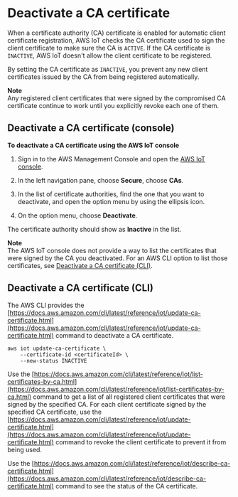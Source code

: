 # Deactivate a CA certificate<a name="deactivate-ca-cert"></a>

When a certificate authority \(CA\) certificate is enabled for automatic client certificate registration, AWS IoT checks the CA certificate used to sign the client certificate to make sure the CA is `ACTIVE`\. If the CA certificate is `INACTIVE`, AWS IoT doesn't allow the client certificate to be registered\.

By setting the CA certificate as `INACTIVE`, you prevent any new client certificates issued by the CA from being registered automatically\.

**Note**  
Any registered client certificates that were signed by the compromised CA certificate continue to work until you explicitly revoke each one of them\.

## Deactivate a CA certificate \(console\)<a name="deactivate-ca-cert-console"></a>

**To deactivate a CA certificate using the AWS IoT console**

1. Sign in to the AWS Management Console and open the [AWS IoT console](https://console.aws.amazon.com/iot/home)\.

1. In the left navigation pane, choose **Secure**, choose **CAs**\.

1. In the list of certificate authorities, find the one that you want to deactivate, and open the option menu by using the ellipsis icon\.

1. On the option menu, choose **Deactivate**\.

The certificate authority should show as **Inactive** in the list\.

**Note**  
The AWS IoT console does not provide a way to list the certificates that were signed by the CA you deactivated\. For an AWS CLI option to list those certificates, see [Deactivate a CA certificate \(CLI\)](#deactivate-ca-cert-cli)\.

## Deactivate a CA certificate \(CLI\)<a name="deactivate-ca-cert-cli"></a>

The AWS CLI provides the [https://docs.aws.amazon.com/cli/latest/reference/iot/update-ca-certificate.html](https://docs.aws.amazon.com/cli/latest/reference/iot/update-ca-certificate.html) command to deactivate a CA certificate\.

```
aws iot update-ca-certificate \
    --certificate-id <certificateId> \
    --new-status INACTIVE
```

Use the [https://docs.aws.amazon.com/cli/latest/reference/iot/list-certificates-by-ca.html](https://docs.aws.amazon.com/cli/latest/reference/iot/list-certificates-by-ca.html) command to get a list of all registered client certificates that were signed by the specified CA\. For each client certificate signed by the specified CA certificate, use the [https://docs.aws.amazon.com/cli/latest/reference/iot/update-certificate.html](https://docs.aws.amazon.com/cli/latest/reference/iot/update-certificate.html) command to revoke the client certificate to prevent it from being used\.

Use the [https://docs.aws.amazon.com/cli/latest/reference/iot/describe-ca-certificate.html](https://docs.aws.amazon.com/cli/latest/reference/iot/describe-ca-certificate.html) command to see the status of the CA certificate\.